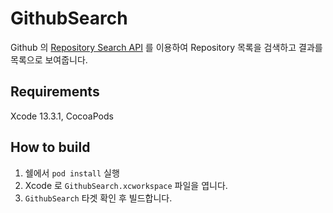 # GithubSearch

Github 의 [Repository Search API](https://docs.github.com/en/rest/search#search-repositories) 를 이용하여 Repository 목록을 검색하고 결과를 목록으로 보여줍니다.

## Requirements

Xcode 13.3.1, CocoaPods

## How to build

1. 쉘에서 `pod install` 실행
2. Xcode 로 `GithubSearch.xcworkspace` 파일을 엽니다.
3. `GithubSearch` 타겟 확인 후 빌드합니다.